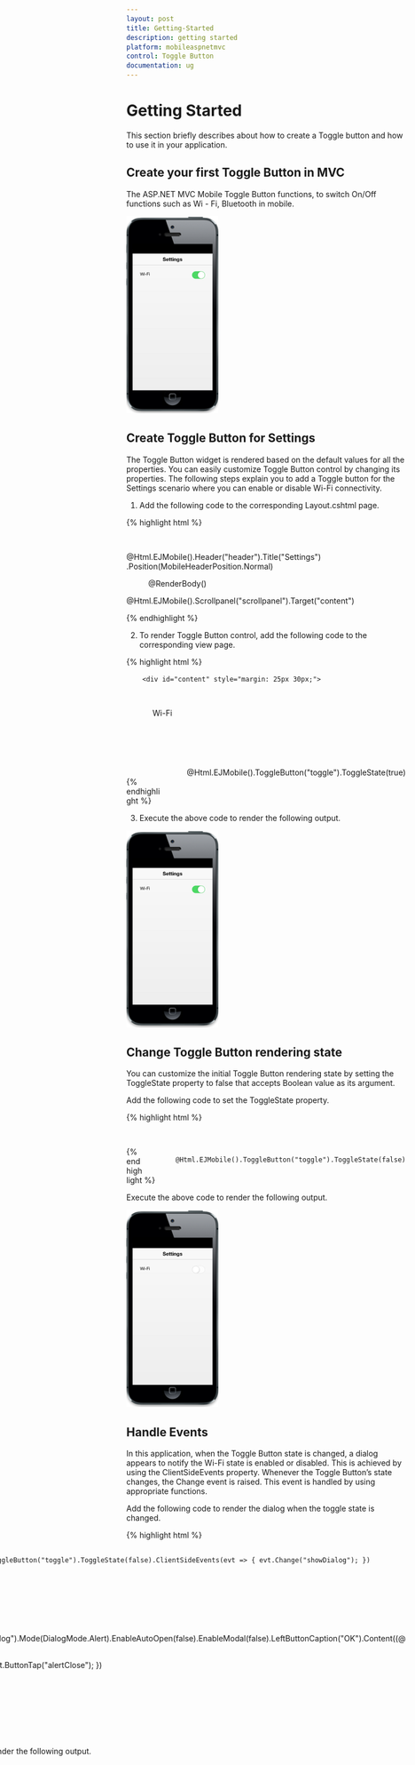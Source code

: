 ```yaml
---
layout: post
title: Getting-Started
description: getting started
platform: mobileaspnetmvc
control: Toggle Button
documentation: ug
---
```


# Getting Started

This section briefly describes about how to create a Toggle button and how to use it in your application.

## Create your first Toggle Button in MVC

The ASP.NET MVC Mobile Toggle Button functions, to switch On/Off functions such as Wi - Fi, Bluetooth in mobile.

![C:/Users/durga/Pictures/image1.png](Getting-Started_images/Getting-Started_img1.png)



## Create Toggle Button for Settings

The Toggle Button widget is rendered based on the default values for all the properties. You can easily customize Toggle Button control by changing its properties. The following steps explain you to add a Toggle button for the Settings scenario where you can enable or disable Wi-Fi connectivity.

1. Add the following code to the corresponding Layout.cshtml page.

{% highlight html %}

 <!-- Header control -->

@Html.EJMobile().Header("header").Title("Settings") .Position(MobileHeaderPosition.Normal)

<div>

          @RenderBody()  

</div>

<!-- Scroll Panel control -->

@Html.EJMobile().Scrollpanel("scrollpanel").Target("content")

{% endhighlight %}

2. To render Toggle Button control, add the following code to the corresponding view page. 

{% highlight html %}

<!-- Toggle Button control -->

        <div id="content" style="margin: 25px 30px;">

        <div class="togglesamtext">

            Wi-Fi

        </div>



        <div class="togglesamele" style="float:right">

            @Html.EJMobile().ToggleButton("toggle").ToggleState(true)

        </div>

    </div>

{% endhighlight %}



3. Execute the above code to render the following output.



![C:/Users/durga/Pictures/image1.png](Getting-Started_images/Getting-Started_img2.png)



## Change Toggle Button rendering state

You can customize the initial Toggle Button rendering state by setting the ToggleState property to false that accepts Boolean value as its argument.

Add the following code to set the ToggleState property.

{% highlight html %}

<!-- Toggle Button control -->

  <div class="togglesamele" style="float: right">

            @Html.EJMobile().ToggleButton("toggle").ToggleState(false)
  </div>

{% endhighlight %}

Execute the above code to render the following output.



![C:/Users/durga/Pictures/image2.png](Getting-Started_images/Getting-Started_img3.png)



## Handle Events

In this application, when the Toggle Button state is changed, a dialog appears to notify the Wi-Fi state is enabled or disabled. This is achieved by using the ClientSideEvents property. Whenever the Toggle Button’s state changes, the Change event is raised. This event is handled by using appropriate functions.

Add the following code to render the dialog when the toggle state is changed.

{% highlight html %}

<!-- Toggle Button control -->

<div class="togglesamele" style="float: right">

            @Html.EJMobile().ToggleButton("toggle").ToggleState(false).ClientSideEvents(evt => { evt.Change("showDialog"); })

        </div>





<!--Dialog Control-->

//to create dialog object

@{

    @Html.EJMobile().Dialog("dialog").Mode(DialogMode.Alert).EnableAutoOpen(false).EnableModal(false).LeftButtonCaption("OK").Content((@<div id="alertdlgcontent">Wi-Fi is Enabled</div>)).ClientSideEvents(evt => { evt.ButtonTap("alertClose"); }) 

}

{% endhighlight %}

{% highlight js %}

<script>

    function alertClose() {

        $("#alertdlg").ejmDialog("close");    //to close dialog

    }

    function showDialog(args) {

        (args.state) ? $("#alertdlgcontent").html("Wi-Fi is Enabled") :   $("#alertdlgcontent").html("Wi-Fi is Disabled"); //add content to the dialog respective to the state of Toggle Button

        App.activePage.find("#alertdlg").ejmDialog("open");  //to open dialog

    }



</script>

{% endhighlight %}

Execute the above code to render the following output.

![C:/Users/durga/Pictures/image3.png](Getting-Started_images/Getting-Started_img4.png)



